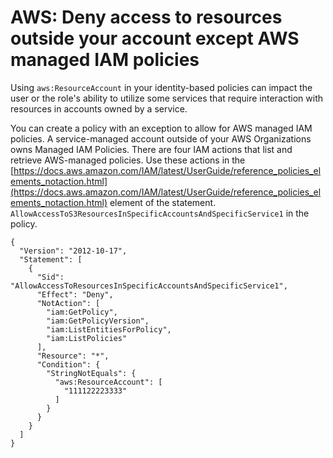 # AWS: Deny access to resources outside your account except AWS managed IAM policies<a name="resource_examples_iam_policies_resource_account"></a>

Using `aws:ResourceAccount` in your identity\-based policies can impact the user or the role's ability to utilize some services that require interaction with resources in accounts owned by a service\.

You can create a policy with an exception to allow for AWS managed IAM policies\. A service\-managed account outside of your AWS Organizations owns Managed IAM Policies\. There are four IAM actions that list and retrieve AWS\-managed policies\. Use these actions in the [https://docs.aws.amazon.com/IAM/latest/UserGuide/reference_policies_elements_notaction.html](https://docs.aws.amazon.com/IAM/latest/UserGuide/reference_policies_elements_notaction.html) element of the statement\. `AllowAccessToS3ResourcesInSpecificAccountsAndSpecificService1` in the policy\.

```
{
  "Version": "2012-10-17",
  "Statement": [
    {
      "Sid": "AllowAccessToResourcesInSpecificAccountsAndSpecificService1",
      "Effect": "Deny",
      "NotAction": [
        "iam:GetPolicy",
        "iam:GetPolicyVersion",
        "iam:ListEntitiesForPolicy",
        "iam:ListPolicies"
      ],
      "Resource": "*",
      "Condition": {
        "StringNotEquals": {
          "aws:ResourceAccount": [
            "111122223333"
          ]
        }
      }
    }
  ]
}
```